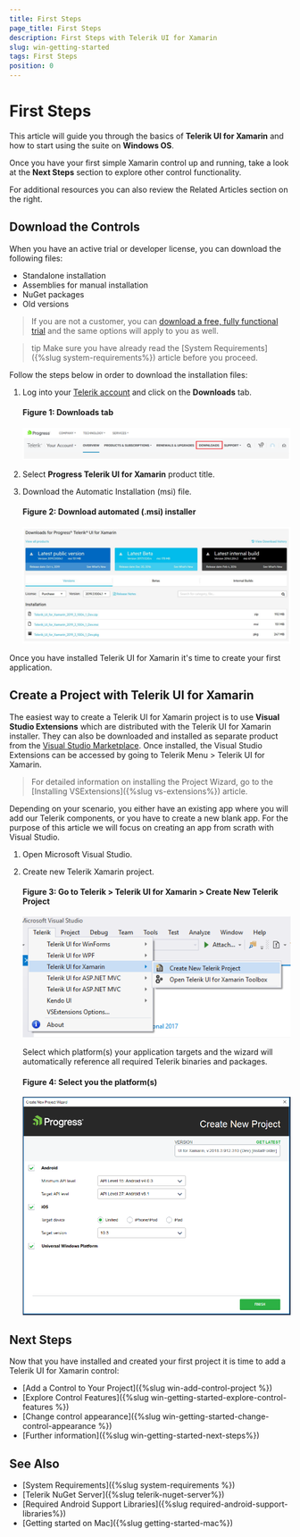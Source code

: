 ```yaml
---
title: First Steps
page_title: First Steps
description: First Steps with Telerik UI for Xamarin
slug: win-getting-started
tags: First Steps
position: 0
---
```


# First Steps

This article will guide you through the basics of __Telerik UI for Xamarin__ and how to start using the suite on __Windows OS__.

Once you have your first simple Xamarin control up and running, take a look at the __Next Steps__ section to explore other control functionality.

For additional resources you can also review the Related Articles section on the right.

## Download the Controls

When you have an active trial or developer license, you can download the following files:

* Standalone installation
* Assemblies for manual installation
* NuGet packages
* Old versions

>If you are not a customer, you can [download a free, fully functional trial](https://www.telerik.com/download-trial-file/v2-b/ui-for-xamarin) and the same options will apply to you as well.

>tip Make sure you have already read the [System Requirements]({%slug system-requirements%}) article before you proceed.

Follow the steps below in order to download the installation files:

1. Log into your [Telerik account](https://www.telerik.com/account/) and click on the __Downloads__ tab.

	#### __Figure 1: Downloads tab__

	![](images/download_product_files_1.png)

2. Select __Progress Telerik UI for Xamarin__ product title.

3. Download the Automatic Installation (msi) file.

	#### __Figure 2: Download automated (.msi) installer__

	![](images/download_product_files_2.png)

Once you have installed Telerik UI for Xamarin it's time to create your first application.

## Create a Project with Telerik UI for Xamarin

The easiest way to create a Telerik UI for Xamarin project is to use **Visual Studio Extensions** which are distributed with the Telerik UI for Xamarin installer. They can also be downloaded and installed as separate product from the [Visual Studio Marketplace](https://marketplace.visualstudio.com/). Once installed, the Visual Studio Extensions can be accessed by going to Telerik Menu > Telerik  UI for Xamarin.

>For detailed information on installing the Project Wizard, go to the [Installing VSExtensions]({%slug vs-extensions%}) article.

Depending on your scenario, you either have an existing app where you will add our Telerik components, or you have to create a new blank app. For the purpose of this article we will focus on creating an app from scrath with Visual Studio.

1. Open Microsoft Visual Studio.

2. Create new Telerik Xamarin project.

	#### __Figure 3: Go to Telerik > Telerik UI for Xamarin > Create New Telerik Project__

	![Visual Studio New Project Create](images/visual-studio-new-project-create2.png)

	Select which platform(s) your application targets and the wizard will automatically reference all required Telerik binaries and packages.

	#### __Figure 4: Select you the platform(s)__

	![Visual Studio New Project Create](images/visual-studio-project-wizard.png)

## Next Steps

Now that you have installed and created your first project it is time to add a Telerik UI for Xamarin control:

- [Add a Control to Your Project]({%slug win-add-control-project %})
- [Explore Control Features]({%slug win-getting-started-explore-control-features %})
- [Change control appearance]({%slug win-getting-started-change-control-appearance %})
- [Further information]({%slug win-getting-started-next-steps%})

## See Also

- [System Requirements]({%slug system-requirements %})
- [Telerik NuGet Server]({%slug telerik-nuget-server%})
- [Required Android Support Libraries]({%slug required-android-support-libraries%})
- [Getting started on Mac]({%slug getting-started-mac%})
